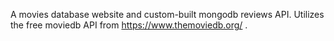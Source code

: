 A movies database website and custom-built mongodb reviews API. 
Utilizes the free moviedb API from https://www.themoviedb.org/ . 
